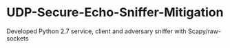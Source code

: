 # UDP-Secure-Echo-Sniffer-Mitigation
Developed Python 2.7 service, client and adversary sniffer with Scapy/raw-sockets
